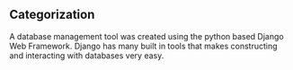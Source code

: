 ## Categorization

A database management tool was created using the python based Django Web Framework. Django has many built in tools that makes constructing and interacting with databases very easy. 
